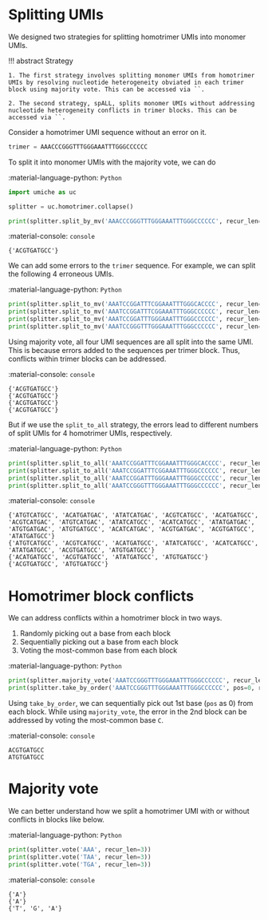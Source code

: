 # Splitting UMIs

We designed two strategies for splitting homotrimer UMIs into monomer UMIs.

!!! abstract Strategy

    1. The first strategy involves splitting monomer UMIs from homotrimer UMIs by resolving nucleotide heterogeneity obviated in each trimer block using majority vote. This can be accessed via ``.

    2. The second strategy, spALL, splits monomer UMIs without addressing nucleotide heterogeneity conflicts in trimer blocks. This can be accessed via ``.

Consider a homotrimer UMI sequence without an error on it.

``` py
trimer = AAACCCGGGTTTGGGAAATTTGGGCCCCCC
```

To split it into monomer UMIs with the majority vote, we can do

:material-language-python: `Python`
``` py linenums="1"
import umiche as uc

splitter = uc.homotrimer.collapse()

print(splitter.split_by_mv('AAACCCGGGTTTGGGAAATTTGGGCCCCCC', recur_len=3))
```

:material-console: `console`
``` shell
{'ACGTGATGCC'}
```

We can add some errors to the `trimer` sequence. For example, we can split the following 4 erroneous UMIs.

:material-language-python: `Python`
``` py linenums="1"
print(splitter.split_to_mv('AAATCCGGATTTCGGAAATTTGGGCACCCC', recur_len=3))
print(splitter.split_to_mv('AAATCCGGATTTCGGAAATTTGGGCCCCCC', recur_len=3))
print(splitter.split_to_mv('AAATCCGGATTTGGGAAATTTGGGCCCCCC', recur_len=3))
print(splitter.split_to_mv('AAATCCGGGTTTGGGAAATTTGGGCCCCCC', recur_len=3))
```

Using majority vote, all four UMI sequences are all split into the same UMI. This is because errors added to the sequences per trimer block. Thus, conflicts within trimer blocks can be addressed.

:material-console: `console`
``` shell
{'ACGTGATGCC'}
{'ACGTGATGCC'}
{'ACGTGATGCC'}
{'ACGTGATGCC'}
```

But if we use the `split_to_all` strategy, the errors lead to different numbers of split UMIs for 4 homotrimer UMIs, respectively.

:material-language-python: `Python`
``` py linenums="1"
print(splitter.split_to_all('AAATCCGGATTTCGGAAATTTGGGCACCCC', recur_len=3))
print(splitter.split_to_all('AAATCCGGATTTCGGAAATTTGGGCCCCCC', recur_len=3))
print(splitter.split_to_all('AAATCCGGATTTGGGAAATTTGGGCCCCCC', recur_len=3))
print(splitter.split_to_all('AAATCCGGGTTTGGGAAATTTGGGCCCCCC', recur_len=3))
```

:material-console: `console`
``` shell
{'ATGTCATGCC', 'ACATGATGAC', 'ATATCATGAC', 'ACGTCATGCC', 'ACATGATGCC', 'ACGTCATGAC', 'ATGTCATGAC', 'ATATCATGCC', 'ACATCATGCC', 'ATATGATGAC', 'ATGTGATGAC', 'ATGTGATGCC', 'ACATCATGAC', 'ACGTGATGAC', 'ACGTGATGCC', 'ATATGATGCC'}
{'ATGTCATGCC', 'ACGTCATGCC', 'ACATGATGCC', 'ATATCATGCC', 'ACATCATGCC', 'ATATGATGCC', 'ACGTGATGCC', 'ATGTGATGCC'}
{'ACATGATGCC', 'ACGTGATGCC', 'ATATGATGCC', 'ATGTGATGCC'}
{'ACGTGATGCC', 'ATGTGATGCC'}
```

# Homotrimer block conflicts

We can address conflicts within a homotrimer block in two ways.

1. Randomly picking out a base from each block
2. Sequentially picking out a base from each block
3. Voting the most-common base from each block

:material-language-python: `Python`
``` py linenums="1"
print(splitter.majority_vote('AAATCCGGGTTTGGGAAATTTGGGCCCCCC', recur_len=3))
print(splitter.take_by_order('AAATCCGGGTTTGGGAAATTTGGGCCCCCC', pos=0, recur_len=3))
```

Using `take_by_order`, we can sequentially pick out 1st base (`pos` as 0) from each block. While using `majority_vote`, the error in the 2nd block can be addressed by voting the most-common base `C`.

:material-console: `console`
``` shell
ACGTGATGCC
ATGTGATGCC
```

# Majority vote

We can better understand how we split a homotrimer UMI with or without conflicts in blocks like below.

:material-language-python: `Python`
``` py linenums="1"
print(splitter.vote('AAA', recur_len=3))
print(splitter.vote('TAA', recur_len=3))
print(splitter.vote('TGA', recur_len=3))
```

:material-console: `console`
``` shell
{'A'}
{'A'}
{'T', 'G', 'A'}
```